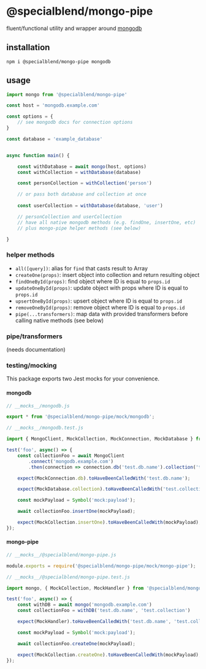 # @specialblend/mongo-pipe

fluent/functional utility and wrapper around [mongodb](https://github.com/mongodb/node-mongodb-native)

## installation

`npm i @specialblend/mongo-pipe mongodb`

## usage

```javascript
import mongo from '@specialblend/mongo-pipe'

const host = 'mongodb.example.com'

const options = {
    // see mongodb docs for connection options
}

const database = 'example_database'


async function main() {

    const withDatabase = await mongo(host, options)
    const withCollection = withDatabase(database)

    const personCollection = withCollection('person')

    // or pass both database and collection at once
    
    const userCollection = withDatabase(database, 'user')

    // personCollection and userCollection 
    // have all native mongodb methods (e.g. findOne, insertOne, etc)
    // plus mongo-pipe helper methods (see below)

}
```

### helper methods

- `all([query])`: alias for `find` that casts result to Array
- `createOne(props)`: insert object into collection and return resulting object
- `findOneById(props)`: find object where ID is equal to `props.id`
- `updateOneById(props)`: update object with props where ID is equal to `props.id`
- `upsertOneById(props)`: upsert object where ID is equal to `props.id`
- `removeOneById(props)`: remove object where ID is equal to `props.id`
- `pipe(...transformers)`: map data with provided transformers before calling native methods (see below)

### pipe/transformers

(needs documentation)

### testing/mocking

This package exports two Jest mocks for your convenience.

#### mongodb

```javascript
// __mocks__/mongodb.js

export * from '@specialblend/mongo-pipe/mock/mongodb';
```

```javascript
// __mocks__/mongodb.test.js

import { MongoClient, MockCollection, MockConnection, MockDatabase } from 'mongodb';

test('foo', async() => {
    const collectionFoo = await MongoClient
        .connect('mongodb.example.com')
        .then(connection => connection.db('test.db.name').collection('test.collection'));

    expect(MockConnection.db).toHaveBeenCalledWith('test.db.name');

    expect(MockDatabase.collection).toHaveBeenCalledWith('test.collection');

    const mockPayload = Symbol('mock:payload');

    await collectionFoo.insertOne(mockPayload);

    expect(MockCollection.insertOne).toHaveBeenCalledWith(mockPayload);
});

```

#### mongo-pipe

```javascript
// __mocks__/@specialblend/mongo-pipe.js

module.exports = require('@specialblend/mongo-pipe/mock/mongo-pipe');
```

```javascript
// __mocks__/@specialblend/mongo-pipe.test.js

import mongo, { MockCollection, MockHandler } from '@specialblend/mongo-pipe';

test('foo', async() => {
    const withDB = await mongo('mongodb.example.com')
    const collectionFoo = withDB('test.db.name', 'test.collection')

    expect(MockHandler).toHaveBeenCalledWith('test.db.name', 'test.collection');

    const mockPayload = Symbol('mock:payload');

    await collectionFoo.createOne(mockPayload);

    expect(MockCollection.createOne).toHaveBeenCalledWith(mockPayload);
});

```

